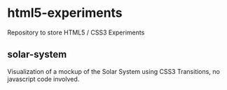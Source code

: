 html5-experiments
=================

Repository to store HTML5 / CSS3 Experiments


solar-system
----------------

Visualization of a mockup of the Solar System using CSS3 Transitions, no javascript code involved.
